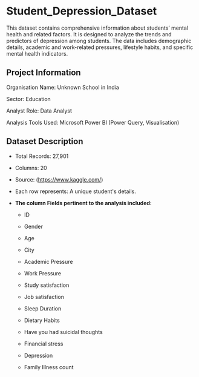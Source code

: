 # Student_Depression_Dataset
This dataset contains comprehensive information about students’ mental health and related factors. It is designed to analyze the trends and predictors of depression among students. The data includes demographic details, academic and work-related pressures, lifestyle habits, and specific mental health indicators.

## Project Information
Organisation Name: Unknown School in India

Sector: Education

Analyst Role: Data Analyst

Analysis Tools Used: Microsoft Power BI (Power Query, Visualisation)

## Dataset Description
- Total Records: 27,901

- Columns: 20

- Source: (https://www.kaggle.com/)

- Each row represents: A unique student's details.

- **The column Fields pertinent to the analysis included:**

    - ID

    - Gender

    - Age

    - City

    - Academic Pressure

    - Work Pressure

    - Study satisfaction

    - Job satisfaction
 
    - Sleep Duration
 
    - Dietary Habits
 
    - Have you had suicidal thoughts
 
    - Financial stress
 
    - Depression
 
    - Family Illness count
 
